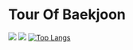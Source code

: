 # Tour Of Baekjoon

[![](http://mazassumnida.wtf/api/v2/generate_badge?boj=universe_lee)](https://www.acmicpc.net/user/universe_lee)
[![](http://mazassumnida.wtf/api/v2/generate_badge?boj=universe_lee2)](https://www.acmicpc.net/user/universe_lee2)
[![Top Langs](https://github-readme-stats.vercel.app/api/top-langs/?username=Damnun)](https://github.com/Damnun/github-readme-stats)
